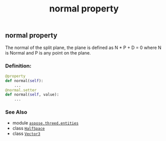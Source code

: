 ﻿---
title: normal property
second_title: Aspose.3D for Python via .NET API References
description: 
type: docs
weight: 110
url: /python-net/aspose.threed.entities/halfspace/normal/
is_root: false
---

## normal property


The normal of the split plane, the plane is defined as N * P + D = 0 where N is Normal and P is any point on the plane.
### Definition:
```python
@property
def normal(self):
    ...
@normal.setter
def normal(self, value):
    ...
```

### See Also
* module [`aspose.threed.entities`](../../)
* class [`HalfSpace`](/3d/python-net/aspose.threed.entities/halfspace)
* class [`Vector3`](/3d/python-net/aspose.threed.utilities/vector3)
